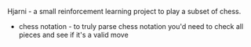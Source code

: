 Hjarni - a small reinforcement learning project to play a subset of chess.

* chess notation - to truly parse chess notation you'd need to check all pieces
  and see if it's a valid move
